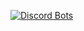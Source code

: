 [![Discord Bots](https://top.gg/api/widget/696975708907503636.svg)](https://top.gg/bot/696975708907503636)